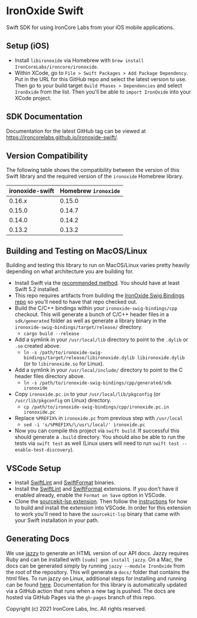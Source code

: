 # IronOxide Swift

Swift SDK for using IronCore Labs from your iOS mobile applications.

## Setup (iOS)

- Install `libironoxide` via Homebrew with `brew install IronCoreLabs/ironcore/ironoxide`.
- Within XCode, go to `File > Swift Packages > Add Package Dependency`. Put in the URL for this GitHub repo and select the latest version to use. Then go to your build target `Build Phases > Dependencies` and select `IronOxide` from the list. Then you'll be able to `import IronOxide` into your XCode project.

## SDK Documentation

Documentation for the latest GitHub tag can be viewed at https://ironcorelabs.github.io/ironoxide-swift/.

## Version Compatibility

The following table shows the compatibility between the version of this Swift library and the required version of the `ironoxide` Homebrew library.

| ironoxide-swift | Homebrew `ironoxide` |
| --------------- | -------------------- |
| 0.16.x          | 0.15.0               |
| 0.15.0          | 0.14.7               |
| 0.14.0          | 0.14.2               |
| 0.13.2          | 0.13.2               |

## Building and Testing on MacOS/Linux

Building and testing this library to run on MacOS/Linux varies pretty heavily depending on what architecture you are building for.

- Install Swift via the [recommended method](https://swift.org/getting-started/#installing-swift). You should have at least Swift 5.2 installed.
- This repo requires artifacts from building the [IronOxide Swig Bindings repo](https://github.com/IronCoreLabs/ironoxide-swig-bindings) so you'll need to have that repo checked out.
- Build the C/C++ bindings within your `ironoxide-swig-bindings/cpp` checkout. This will generate a bunch of C/C++ header files in a `sdk/generated` folder as well as generate a library binary in the `ironoxide-swig-bindings/target/release/` directory.
  - `cargo build --release`
- Add a symlink in your `/usr/local/lib` directory to point to the `.dylib` or `.so` created above.
  - `ln -s /path/to/ironoxide-swig-bindings/target/release/libironoxide.dylib libironoxide.dylib` (or to `libironoxide.so` for Linux).
- Add a symlink in your `/usr/local/include/` directory to point to the C header files directory above.
  - `ln -s /path/to/ironoxide-swig-bindings/cpp/generated/sdk ironoxide`
- Copy `ironoxide.pc.in` to your `/usr/local/lib/pkgconfig` (or `/usr/lib/pkgconfig` on Linux) directory.
  - `cp /path/to/ironoxide-swig-bindings/cpp/ironoxide.pc.in ironoxide.pc`
- Replace `%PREFIX%` in `ironoxide.pc` from previous step with `/usr/local`
  - `sed -i 's/%PREFIX%/\/usr\/local/' ironoxide.pc`
- Now you can compile this project via `swift build`. If successful this should generate a `.build` directory. You should also be able to run the tests via `swift test` as well (Linux users will need to run `swift test --enable-test-discovery`).

## VSCode Setup

- Install [SwiftLint](https://github.com/realm/SwiftLint) and [SwiftFormat](https://github.com/nicklockwood/SwiftFormat) binaries.
- Install the [SwiftLint](https://marketplace.visualstudio.com/items?itemName=vknabel.vscode-swiftlint) and [SwiftFormat](https://marketplace.visualstudio.com/items?itemName=vknabel.vscode-swiftformat) extensions. If you don't have it enabled already, enable the `Format on Save` option in VSCode.
- Clone the [sourcekit-lsp extension](https://github.com/apple/sourcekit-lsp). Then follow the [instructions](https://github.com/apple/sourcekit-lsp/tree/master/Editors/vscode) for how to build and install the extension into VSCode. In order for this extension to work you'll need to have the `sourcekit-lsp` binary that came with your Swift installation in your path.

## Generating Docs

We use [jazzy](https://github.com/realm/jazzy) to generate an HTML version of our API docs. Jazzy requires Ruby and can be installed with `[sudo] gem install jazzy`.
On a Mac, the docs can be generated simply by running `jazzy --module IronOxide` from the root of the repository. This will generate a `docs/` folder that contains the html files. To run jazzy on Linux, additional steps for installing and running can be found [here](https://github.com/realm/jazzy#linux). Documentation for this library is automatically updated via a GitHub action that runs when a new tag is pushed. The docs are hosted via GitHub Pages via the `gh-pages` branch of this repo.

Copyright (c) 2021 IronCore Labs, Inc. All rights reserved.
